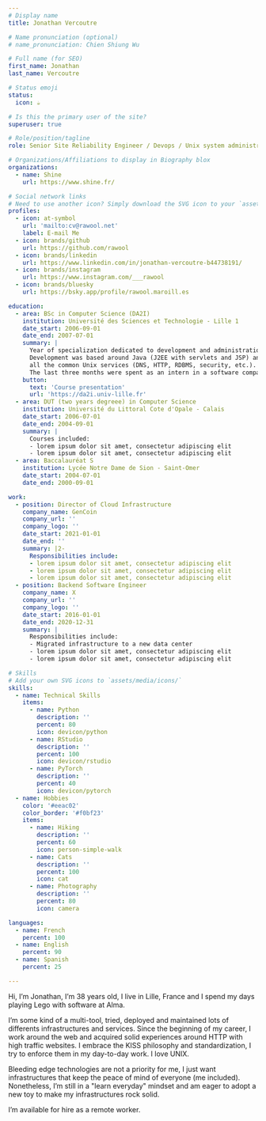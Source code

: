 ```yaml
---
# Display name
title: Jonathan Vercoutre

# Name pronunciation (optional)
# name_pronunciation: Chien Shiung Wu

# Full name (for SEO)
first_name: Jonathan
last_name: Vercoutre

# Status emoji
status:
  icon: ☕️

# Is this the primary user of the site?
superuser: true

# Role/position/tagline
role: Senior Site Reliability Engineer / Devops / Unix system administrator

# Organizations/Affiliations to display in Biography blox
organizations:
  - name: Shine
    url: https://www.shine.fr/

# Social network links
# Need to use another icon? Simply download the SVG icon to your `assets/media/icons/` folder.
profiles:
  - icon: at-symbol
    url: 'mailto:cv@rawool.net'
    label: E-mail Me
  - icon: brands/github
    url: https://github.com/rawool
  - icon: brands/linkedin
    url: https://www.linkedin.com/in/jonathan-vercoutre-b44738191/
  - icon: brands/instagram
    url: https://www.instagram.com/___rawool
  - icon: brands/bluesky
    url: https://bsky.app/profile/rawool.maroill.es

education:
  - area: BSc in Computer Science (DA2I)
    institution: Université des Sciences et Technologie - Lille 1
    date_start: 2006-09-01
    date_end: 2007-07-01
    summary: |
      Year of specialization dedicated to development and administration of network services.
      Development was based around Java (J2EE with servlets and JSP) and administration around
      all the common Unix services (DNS, HTTP, RDBMS, security, etc.).
      The last three months were spent as an intern in a software company.
    button:
      text: 'Course presentation'
      url: 'https://da2i.univ-lille.fr'
  - area: DUT (two years degreee) in Computer Science
    institution: Université du Littoral Cote d'Opale - Calais
    date_start: 2006-07-01
    date_end: 2004-09-01
    summary: |
      Courses included:
      - lorem ipsum dolor sit amet, consectetur adipiscing elit
      - lorem ipsum dolor sit amet, consectetur adipiscing elit
  - area: Baccalauréat S
    institution: Lycée Notre Dame de Sion - Saint-Omer
    date_start: 2004-07-01
    date_end: 2000-09-01

work:
  - position: Director of Cloud Infrastructure
    company_name: GenCoin
    company_url: ''
    company_logo: ''
    date_start: 2021-01-01
    date_end: ''
    summary: |2-
      Responsibilities include:
      - lorem ipsum dolor sit amet, consectetur adipiscing elit
      - lorem ipsum dolor sit amet, consectetur adipiscing elit
      - lorem ipsum dolor sit amet, consectetur adipiscing elit
  - position: Backend Software Engineer
    company_name: X
    company_url: ''
    company_logo: ''
    date_start: 2016-01-01
    date_end: 2020-12-31
    summary: |
      Responsibilities include:
      - Migrated infrastructure to a new data center
      - lorem ipsum dolor sit amet, consectetur adipiscing elit
      - lorem ipsum dolor sit amet, consectetur adipiscing elit

# Skills
# Add your own SVG icons to `assets/media/icons/`
skills:
  - name: Technical Skills
    items:
      - name: Python
        description: ''
        percent: 80
        icon: devicon/python
      - name: RStudio
        description: ''
        percent: 100
        icon: devicon/rstudio
      - name: PyTorch
        description: ''
        percent: 40
        icon: devicon/pytorch
  - name: Hobbies
    color: '#eeac02'
    color_border: '#f0bf23'
    items:
      - name: Hiking
        description: ''
        percent: 60
        icon: person-simple-walk
      - name: Cats
        description: ''
        percent: 100
        icon: cat
      - name: Photography
        description: ''
        percent: 80
        icon: camera

languages:
  - name: French
    percent: 100
  - name: English
    percent: 90
  - name: Spanish
    percent: 25

---
```

Hi, I’m Jonathan, I’m 38 years old, I live in Lille, France and I spend my days playing Lego with software at Alma.

I’m some kind of a multi-tool, tried, deployed and maintained lots of differents infrastructures and services. Since the beginning of my career, I work around the web and acquired solid experiences around HTTP with high traffic websites. I embrace the KISS philosophy and standardization, I try to enforce them in my day-to-day work. I love UNIX.

Bleeding edge technologies are not a priority for me, I just want infrastructures that keep the peace of mind of everyone (me included). Nonetheless, I’m still in a "learn everyday" mindset and am eager to adopt a new toy to make my infrastructures rock solid.

I’m available for hire as a remote worker.
